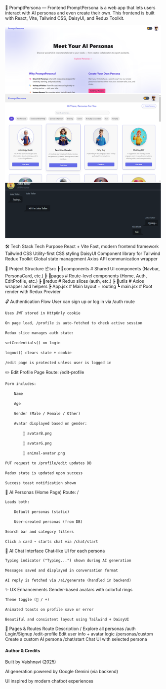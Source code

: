 🎨 PromptPersona — Frontend
PromptPersona is a web app that lets users interact with AI personas and even create their own. This frontend is built with React, Vite, Tailwind CSS, DaisyUI, and Redux Toolkit.

![alt text](<Screenshot 2025-07-23 022731.png>)
![alt text](image.png)
![alt text](<Screenshot 2025-07-08 235848.png>)

🛠️ Tech Stack
        Tech	                    Purpose
    React + Vite	Fast, modern frontend framework
    Tailwind CSS	Utility-first CSS styling
    DaisyUI	Component library for Tailwind
    Redux Toolkit	Global state management
    Axios	API communication wrapper

📁 Project Structure
    📦src
    ┣ 📂components         # Shared UI components (Navbar, PersonaCard, etc.)
    ┣ 📂pages              # Route-level components (Home, Auth, EditProfile, etc.)
    ┣ 📂redux              # Redux slices (auth, etc.)
    ┣ 📂utils              # Axios wrapper and helpers
    ┣ App.jsx             # Main layout + routing
    ┗ main.jsx            # Root render with Redux Provider


🔓 Authentication Flow
    User can sign up or log in via /auth route

    Uses JWT stored in HttpOnly cookie

    On page load, /profile is auto-fetched to check active session

    Redux slice manages auth state:

    setCredentials() on login

    logout() clears state + cookie

    /edit page is protected unless user is logged in


✏️ Edit Profile Page
    Route: /edit-profile

    Form includes:

        Name

        Age

        Gender (Male / Female / Other)

        Avatar displayed based on gender:

            👦 avatarB.png

            👧 avatarG.png

            🐯 animal-avatar.png

    PUT request to /profile/edit updates DB

    Redux state is updated upon success

    Success toast notification shown


🧠 AI Personas (Home Page)
    Route: /

    Loads both:

        Default personas (static)

        User-created personas (from DB)

    Search bar and category filters

    Click a card → starts chat via /chat/start


💬 AI Chat Interface
    Chat-like UI for each persona

    Typing indicator ("Typing...") shown during AI generation

    Messages saved and displayed in conversation format

    AI reply is fetched via /ai/generate (handled in backend)


✨ UX Enhancements
    Gender-based avatars with colorful rings

    Theme toggle (🌙 / ☀️)

    Animated toasts on profile save or error

    Beautiful and consistent layout using Tailwind + DaisyUI



🔐 Pages & Routes
        Route	                  Description
        /	                    Explore all personas
        /auth	                Login/Signup
        /edit-profile	        Edit user info + avatar logic
        /personas/custom	    Create a custom AI persona
        /chat/start	            Chat UI with selected persona



#### Author & Credits
Built by Vaishnavi (2025)

AI generation powered by Google Gemini (via backend)

UI inspired by modern chatbot experiences

